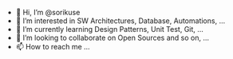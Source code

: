 - 👋 Hi, I’m @sorikuse
- 👀 I’m interested in SW Architectures, Database, Automations, ...
- 🌱 I’m currently learning Design Patterns, Unit Test, Git, ...
- 💞️ I’m looking to collaborate on Open Sources and so on, ...
- 📫 How to reach me ...

<!---
sorikuse/sorikuse is a ✨ special ✨ repository because its `README.md` (this file) appears on your GitHub profile.
You can click the Preview link to take a look at your changes.
--->
